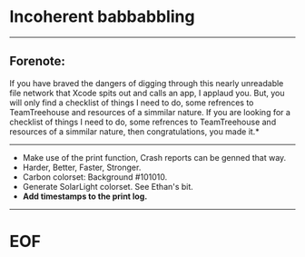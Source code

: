# Incoherent babbabbling

---

## Forenote: 
If you have braved the dangers of digging through this nearly unreadable file network that Xcode spits out and calls an app, I applaud you. But, you will only find a checklist of things I need to do, some refrences to TeamTreehouse and resources of a simmilar nature. If you are looking for a checklist of things I need to do, some refrences to TeamTreehouse and resources of a simmilar nature, then congratulations, you made it.*

---

* Make use of the print function, Crash reports can be genned that way.
* Harder, Better, Faster, Stronger.
* Carbon colorset: Background #101010.
* Generate SolarLight colorset. See Ethan's bit.
* **Add timestamps to the print log.**

---

# EOF